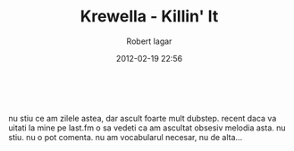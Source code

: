 ﻿---
layout: post
title: Krewella - Killin' It
date: 2012-02-19 22:56
author: "Robert Iagar"
comments: true
tags: [Day to day]
---
<br /><br />nu stiu ce am zilele astea, dar ascult foarte mult dubstep. recent daca va uitati la mine pe last.fm o sa vedeti ca am ascultat obsesiv melodia asta. nu stiu. nu o pot comenta. nu am vocabularul necesar, nu de alta...
